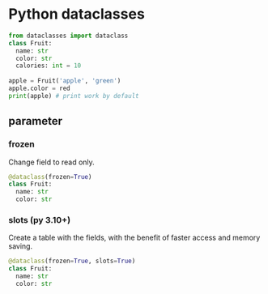# Python dataclasses

```python
from dataclasses import dataclass
class Fruit:
  name: str
  color: str
  calories: int = 10
  
apple = Fruit('apple', 'green')
apple.color = red
print(apple) # print work by default
```

## parameter

### frozen

Change field to read only.

```python
@dataclass(frozen=True)
class Fruit:
  name: str
  color: str
```

### slots (py 3.10+)

Create a table with the fields, with the benefit of faster access and memory saving.

```python
@dataclass(frozen=True, slots=True)
class Fruit:
  name: str
  color: str
```
